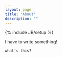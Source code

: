 ```yaml
---
layout: page
title: "About"
description: ""
---
```

{% include JB/setup %}

I have to write something!

    what's this?

